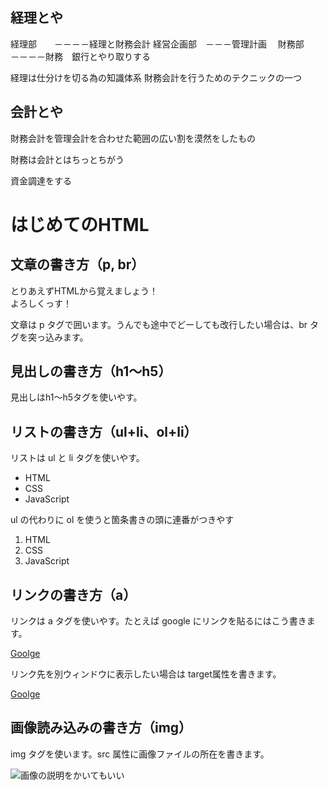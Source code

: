 ## 経理とや

経理部　　－－－－経理と財務会計
経営企画部　－－－管理計画　
財務部　　－－－－財務　銀行とやり取りする


経理は仕分けを切る為の知識体系
財務会計を行うためのテクニックの一つ

## 会計とや

財務会計を管理会計を合わせた範囲の広い割を漠然をしたもの

財務は会計とはちっとちがう

資金調達をする

# はじめてのHTML

## 文章の書き方（p, br）

とりあえずHTMLから覚えましょう！  
よろしくっす！

文章は p タグで囲います。うんでも途中でどーしても改行したい場合は、br タグを突っ込みます。

## 見出しの書き方（h1～h5）

見出しはh1～h5タグを使いやす。

## リストの書き方（ul+li、ol+li）

リストは ul と li タグを使いやす。

- HTML
- CSS
- JavaScript

ul の代わりに ol を使うと箇条書きの頭に連番がつきやす

1. HTML
2. CSS
3. JavaScript

## リンクの書き方（a）

リンクは a タグを使いやす。たとえば google にリンクを貼るにはこう書きます。

[Goolge](http://www.google.com)

リンク先を別ウィンドウに表示したい場合は target属性を書きます。

<a href="http://www.google.com" target="_blank">Goolge</a>

## 画像読み込みの書き方（img）

img タグを使います。src 属性に画像ファイルの所在を書きます。

![画像の説明をかいてもいい](http://image2.30min.jp/30min/tweet/4781/129781.jpg)


